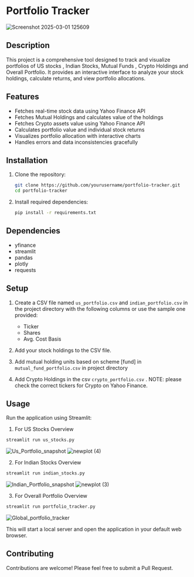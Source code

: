 # Portfolio Tracker

![Screenshot 2025-03-01 125609](https://github.com/user-attachments/assets/2037d0d2-4391-46d0-87cb-97d93e377ce1)

## Description

This project is a comprehensive tool designed to track and visualize portfolios of US stocks , Indian Stocks, Mutual Funds , Crypto Holdings and Overall Portfolio. It provides an interactive interface to analyze your stock holdings, calculate returns, and view portfolio allocations.

## Features

- Fetches real-time stock data using Yahoo Finance API
- Fetches Mutual Holdings and calculates value of the holdings
- Fetches Crypto assets value using Yahoo Finance API
- Calculates portfolio value and individual stock returns
- Visualizes portfolio allocation with interactive charts
- Handles errors and data inconsistencies gracefully

## Installation

1. Clone the repository:

   ```bash
   git clone https://github.com/yourusername/portfolio-tracker.git
   cd portfolio-tracker
   ```

2. Install required dependencies:

   ```bash
   pip install -r requirements.txt
   ```

## Dependencies

- yfinance
- streamlit
- pandas
- plotly
- requests

## Setup

1. Create a CSV file named `us_portfolio.csv` and `indian_portfolio.csv` in the project directory with the following columns or use the sample one provided:
   - Ticker
   - Shares
   - Avg. Cost Basis

2. Add your stock holdings to the CSV file.
3. Add mutual holding units based on scheme [fund] in `mutual_fund_portfolio.csv` in project directory
4. Add Crypto Holdings in the csv `crypto_portfolio.csv` . NOTE: please check the correct tickers for Crypto on Yahoo Finance. 

## Usage

Run the application using Streamlit:

1. For US Stocks Overview 
```bash
streamlit run us_stocks.py
```

![Us_Portfolio_snapshot](https://github.com/user-attachments/assets/6e3deb1a-60ee-4bab-b0e9-4e73b2c0c011)
![newplot (4)](https://github.com/user-attachments/assets/8972673c-8285-4151-8f98-92f617df7abe)


2. For Indian Stocks Overview 
```bash
streamlit run indian_stocks.py
```
![Indian_Portfolio_snapshot](https://github.com/user-attachments/assets/779c7705-9ecd-4e18-8e40-8105b31ee49b)
![newplot (3)](https://github.com/user-attachments/assets/d0d32341-5124-4921-aa75-5382a2d79a97)

3. For Overall Portfolio Overview 
```bash
streamlit run portfolio_tracker.py
```
![Global_portfolio_tracker](https://github.com/user-attachments/assets/79cec321-9e98-4663-b56e-337ae36693d5)

This will start a local server and open the application in your default web browser.

## Contributing

Contributions are welcome! Please feel free to submit a Pull Request.


